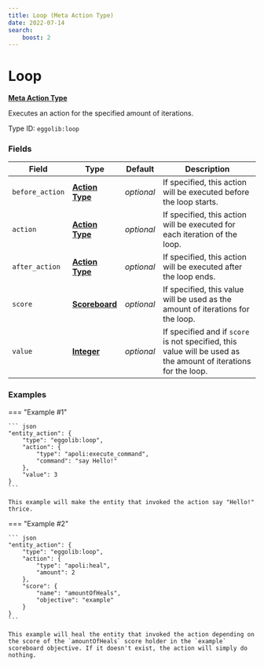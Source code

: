 ```yaml
---
title: Loop (Meta Action Type)
date: 2022-07-14
search:
    boost: 2
---
```


#   Loop

[**Meta Action Type**][1]

Executes an action for the specified amount of iterations.

Type ID: `eggolib:loop`


### Fields

Field | Type | Default | Description
------|------|---------|------------
`before_action` | [**Action Type**][2] | *optional* | If specified, this action will be executed before the loop starts.
`action` | [**Action Type**][2] | *optional* | If specified, this action will be executed for each iteration of the loop.
`after_action` | [**Action Type**][2] | *optional* | If specified, this action will be executed after the loop ends.
`score` | [**Scoreboard**][3] | *optional* | If specified, this value will be used as the amount of iterations for the loop.
`value` | [**Integer**][4] | *optional* | If specified and if `score` is not specified, this value will be used as the amount of iterations for the loop.


### Examples

=== "Example #1"

    ``` json
    "entity_action": {
        "type": "eggolib:loop",
        "action": {
            "type": "apoli:execute_command",
            "command": "say Hello!"
        },
        "value": 3
    }
    ```

    This example will make the entity that invoked the action say "Hello!" thrice.


=== "Example #2"

    ``` json
    "entity_action": {
        "type": "eggolib:loop",
        "action": {
            "type": "apoli:heal",
            "amount": 2
        },
        "score": {
            "name": "amountOfHeals",
            "objective": "example"
        }
    }
    ```

    This example will heal the entity that invoked the action depending on the score of the `amountOfHeals` score holder in the `example` scoreboard objective. If it doesn't exist, the action will simply do nothing.



[1]: ../meta_condition_types.md
[2]: https://origins.readthedocs.io/en/latest/types/action_types
[3]: ../data_types/scoreboard.md
[4]: https://origins.readthedocs.io/en/latest/types/data_types/integer
